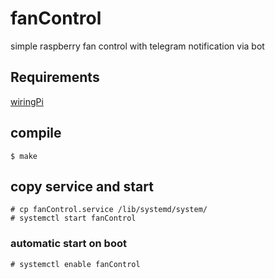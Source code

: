 # fanControl

simple raspberry fan control with telegram notification via bot

## Requirements
[wiringPi](http://wiringpi.com/)

## compile
```
$ make
```

## copy service and start
```
# cp fanControl.service /lib/systemd/system/
# systemctl start fanControl
```
### automatic start on boot
```
# systemctl enable fanControl
```

